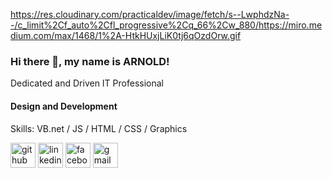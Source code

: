 https://res.cloudinary.com/practicaldev/image/fetch/s--LwphdzNa--/c_limit%2Cf_auto%2Cfl_progressive%2Cq_66%2Cw_880/https://miro.medium.com/max/1468/1%2A-HtkHUxjLiK0tj6qOzdOrw.gif

### Hi there 👋, my name is ARNOLD!

Dedicated and Driven IT Professional

#### Design and Development

Skills: VB.net / JS / HTML / CSS / Graphics



[<img src='https://cdn.jsdelivr.net/npm/simple-icons@3.0.1/icons/github.svg' alt='github' height='40'>](https://github.com/https://github.com/Arnold-Mags)  [<img src='https://cdn.jsdelivr.net/npm/simple-icons@3.0.1/icons/linkedin.svg' alt='linkedin' height='40'>](https://www.linkedin.com/in/https://www.linkedin.com/in/arnold-magalona-04344163/)  [<img src='https://cdn.jsdelivr.net/npm/simple-icons@3.0.1/icons/facebook.svg' alt='facebook' height='40'>](https://www.facebook.com/https://www.facebook.com/arar.magalona007)  [<img src='https://cdn.jsdelivr.net/npm/simple-icons@3.0.1/icons/gmail.svg' alt='gmail' height='40'>](arnoldmagalona007@gmail.com)  

